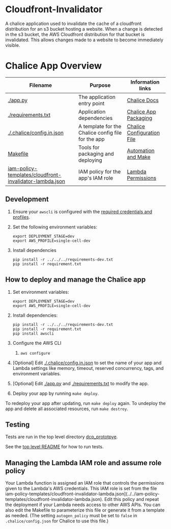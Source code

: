 # Cloudfront-Invalidator

A chalice application used to invalidate the cache of a cloudfront distribution for
an s3 bucket hosting a website. When a change is detected in the s3 bucket, the
AWS Cloudfront distribution for that bucket is invalidated. This allows changes
made to a website to become immediately visible.

# Chalice App Overview

Filename                  | Purpose                           | Information links
--------------------------|-----------------------------------|------------------------------------------
[./app.py](app.py)                  |The application entry point        | [Chalice Docs](https://chalice.readthedocs.io/en/latest/)
[./requirements.txt](requirements.txt)        |Application dependencies           | [Chalice App Packaging](https://chalice.readthedocs.io/en/latest/topics/packaging.html)
[./.chalice/config.in.json](.chalice/config.in.json)	|A template for the Chalice config file for the app    | [Chalice Configuration File](https://chalice.readthedocs.io/en/latest/topics/configfile.html)
[Makefile](Makefile)                |Tools for packaging and deploying  | [Automation and Make](https://swcarpentry.github.io/make-novice/)
[iam-policy-templates/cloudfront-invalidator-lambda.json](../../iam-policy-templates/cloudfront-invalidator-lambda.json)|IAM policy for the app's IAM role  | [Lambda Permissions](https://docs.aws.amazon.com/lambda/latest/dg/intro-permission-model.html)

## Development
1.  Ensure your `awscli` is configured with the
    [required credentials and profiles](https://github.com/chanzuckerberg/dcp-prototype#configuration).

1.  Set the following environment variables:

    ```shell
    export DEPLOYMENT_STAGE=dev
    export AWS_PROFILE=single-cell-dev
    ```

1.  Install dependencies

     ```shell
     pip install -r ../../../requirements-dev.txt
     pip install -r requirement.txt
     ```

## How to deploy and manage the Chalice app
1. Set environment variables:
	```shell
	export DEPLOYMENT_STAGE=dev
	export AWS_PROFILE=single-cell-dev
	```
	
1. Install dependencies:
     ```shell
     pip install -r ../../../requirements-dev.txt
     pip install -r requirement.txt
     pip install awscli
     ```
1. Configure the AWS CLI
    1. `aws configure`
1. [Optional] Edit [./.chalice/config.in.json](.chalice/config.in.json) to set the name of your app and Lambda settings like memory, timeout, reserved
   concurrency, tags, and environment variables.
1. [Optional] Edit [./app.py](app.py)   and [./requirements.txt](requirements.txt) to modify the app.
1. Deploy your app by running `make deploy`.

To redeploy your app after updating, run `make deploy` again. To undeploy the app and delete all associated resources,
run `make destroy`.

## Testing
Tests are run in the top level directory [dcp_prototpye](../../../README.md).

See the [top level README](../../../README.md#testing)
for how to run tests.

## Managing the Lambda IAM role and assume role policy
Your Lambda function is assigned an IAM role that controls the permissions given to the Lambda's AWS credentials. This
IAM role is set from the file iam-policy-templates/cloudfront-invalidator-lambda.json](../../iam-policy-templates/cloudfront-invalidator-lambda.json). Edit this policy and repeat the deployment
if your Lambda needs access to other AWS APIs. You can also edit the Makefile to parameterize this file or generate 
it from a template as needed. (The setting `autogen_policy` must be set to `false` in `.chalice/config.json` for 
Chalice to use this file.)
